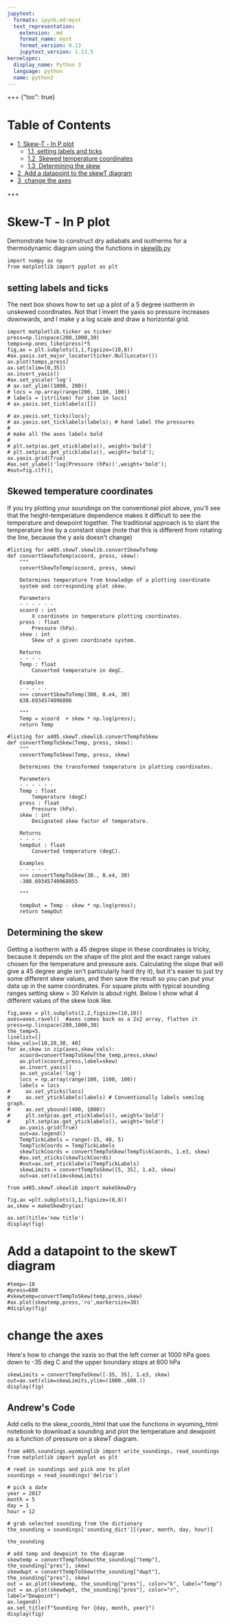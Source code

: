 ```yaml
---
jupytext:
  formats: ipynb,md:myst
  text_representation:
    extension: .md
    format_name: myst
    format_version: 0.13
    jupytext_version: 1.13.5
kernelspec:
  display_name: Python 3
  language: python
  name: python3
---
```


+++ {"toc": true}

<h1>Table of Contents<span class="tocSkip"></span></h1>
<div class="toc" style="margin-top: 1em;"><ul class="toc-item"><li><span><a href="#Skew-T---ln-P-plot" data-toc-modified-id="Skew-T---ln-P-plot-1"><span class="toc-item-num">1&nbsp;&nbsp;</span>Skew-T - ln P plot</a></span><ul class="toc-item"><li><span><a href="#setting-labels-and-ticks" data-toc-modified-id="setting-labels-and-ticks-1.1"><span class="toc-item-num">1.1&nbsp;&nbsp;</span>setting labels and ticks</a></span></li><li><span><a href="#Skewed-temperature-coordinates" data-toc-modified-id="Skewed-temperature-coordinates-1.2"><span class="toc-item-num">1.2&nbsp;&nbsp;</span>Skewed temperature coordinates</a></span></li><li><span><a href="#Determining-the-skew" data-toc-modified-id="Determining-the-skew-1.3"><span class="toc-item-num">1.3&nbsp;&nbsp;</span>Determining the skew</a></span></li></ul></li><li><span><a href="#Add-a-datapoint-to-the-skewT-diagram" data-toc-modified-id="Add-a-datapoint-to-the-skewT-diagram-2"><span class="toc-item-num">2&nbsp;&nbsp;</span>Add a datapoint to the skewT diagram</a></span></li><li><span><a href="#change-the-axes" data-toc-modified-id="change-the-axes-3"><span class="toc-item-num">3&nbsp;&nbsp;</span>change the axes</a></span></li></ul></div>

+++

# Skew-T - ln P plot

Demonstrate how to construct dry adiabats and isotherms for
a thermodynamic diagram using the functions in
[skewlib.py](https://github.com/phaustin/atsc405_2018/blob/master/a405/skewT/skewlib.py)

```{code-cell} ipython3
import numpy as np
from matplotlib import pyplot as plt
```

## setting labels and ticks

The next box shows how to set up a plot of a 5 degree isotherm in
unskewed coordinates.   Not that I invert the yaxis so pressure increases
downwards, and I make y a log scale and draw a horizontal grid.

```{code-cell} ipython3
import matplotlib.ticker as ticker
press=np.linspace(200,1000,30)
temps=np.ones_like(press)*5
fig,ax = plt.subplots(1,1,figsize=(10,8))
#ax.yaxis.set_major_locator(ticker.NullLocator())
ax.plot(temps,press)
ax.set(xlim=[0,35])
ax.invert_yaxis()
#ax.set_yscale('log')
# ax.set_ylim((1000, 200))
# locs = np.array(range(200, 1100, 100))
# labels = [str(item) for item in locs]
# ax.yaxis.set_ticklabels([])

# ax.yaxis.set_ticks(locs);
# ax.yaxis.set_ticklabels(labels); # hand label the pressures
#
# make all the axes labels bold
#
# plt.setp(ax.get_xticklabels(), weight='bold')
# plt.setp(ax.get_yticklabels(), weight='bold');
ax.yaxis.grid(True)
#ax.set_ylabel('log(Pressure (hPa))',weight='bold');
#out=fig.clf();
```

## Skewed temperature coordinates

If you try plotting your soundings on the conventional plot above, you'll see
that the height-temperature dependence makes it difficult to see the temperature
and dewpoint together.  The traditional approach is to slant the temperature
line by a constant slope (note that this is different from rotating the line,
because the y axis doesn't change)

```{code-cell} ipython3
#listing for a405.skewT.skewlib.convertSkewToTemp
def convertSkewToTemp(xcoord, press, skew):
    """
    convertSkewToTemp(xcoord, press, skew)

    Determines temperature from knowledge of a plotting coordinate
    system and corresponding plot skew.
    
    Parameters
    - - - - - -
    xcoord : int
        X coordinate in temperature plotting coordinates.
    press : float
        Pressure (hPa).
    skew : int
        Skew of a given coordinate system.

    Returns
    - - - -
    Temp : float
        Converted temperature in degC.

    Examples
    - - - - -
    >>> convertSkewToTemp(300, 8.e4, 30)
    638.6934574096806
    
    """
    Temp = xcoord  + skew * np.log(press);
    return Temp

#listing for a405.skewT.skewlib.convertTempToSkew
def convertTempToSkew(Temp, press, skew):
    """
    convertTempToSkew(Temp, press, skew)

    Determines the transformed temperature in plotting coordinates.
    
    Parameters
    - - - - - -
    Temp : float
        Temperature (degC)
    press : float
        Pressure (hPa).
    skew : int
        Designated skew factor of temperature.

    Returns
    - - - -
    tempOut : float
        Converted temperature (degC).

    Examples
    - - - - -
    >>> convertTempToSkew(30., 8.e4, 30)
    -308.69345740968055
    
    """
    
    tempOut = Temp - skew * np.log(press);
    return tempOut
```

## Determining the skew

Getting a isotherm with a 45 degree slope in these coordinates is tricky, because it depends on
the shape of the plot and the exact range values chosen for the temperature and pressure axis.
Calculating the slope that will give a 45 degree angle isn't particularly hard (try it), but
it's easier to just try some different skew values, and then save the result so you can put
your data up in the same coordinates.  For square plots with typical sounding ranges setting
skew = 30 Kelvin  is about right.  Below I show what 4 different values of the skew look like.

```{code-cell} ipython3
fig,axes = plt.subplots(2,2,figsize=(10,10))
axes=axes.ravel()  #axes comes back as a 2x2 array, flatten it
press=np.linspace(200,1000,30)
the_temp=5.
linelist=[]
skew_vals=[10,20,30, 40]
for ax,skew in zip(axes,skew_vals):
    xcoord=convertTempToSkew(the_temp,press,skew)
    ax.plot(xcoord,press,label=skew)
    ax.invert_yaxis()
    ax.set_yscale('log')
    locs = np.array(range(100, 1100, 100))
    labels = locs
#     ax.set_yticks(locs)
#     ax.set_yticklabels(labels) # Conventionally labels semilog graph.
#     ax.set_ybound((400, 1000))
#     plt.setp(ax.get_xticklabels(), weight='bold')
#     plt.setp(ax.get_yticklabels(), weight='bold')
    ax.yaxis.grid(True)
    out=ax.legend()
    TempTickLabels = range(-15, 40, 5)
    TempTickCoords = TempTickLabels
    skewTickCoords = convertTempToSkew(TempTickCoords, 1.e3, skew)
    #ax.set_xticks(skewTickCoords)
    #out=ax.set_xticklabels(TempTickLabels)
    skewLimits = convertTempToSkew([5, 35], 1.e3, skew)
    out=ax.set(xlim=skewLimits)
```

```{code-cell} ipython3
from a405.skewT.skewlib import makeSkewDry
```

```{code-cell} ipython3
fig,ax =plt.subplots(1,1,figsize=(8,8))
ax,skew = makeSkewDry(ax)
```

```{code-cell} ipython3
ax.set(title='new title')
display(fig)
```

# Add a datapoint to the skewT diagram

```{code-cell} ipython3
#temp=-10
#press=600
#skewtemp=convertTempToSkew(temp,press,skew)
#ax.plot(skewtemp,press,'ro',markersize=30)
#display(fig)
```

# change the axes

Here's how to change the xaxis so that the left corner at 1000 hPa goes down to -35 deg C
and the upper boundary stops at 600 hPa

```{code-cell} ipython3
skewLimits = convertTempToSkew([-35, 35], 1.e3, skew)
out=ax.set(xlim=skewLimits,ylim=(1000.,600.))
display(fig)
```

## Andrew's Code

Add cells to the skew_coords_html that use the functions in wyoming_html notebook to download a sounding and plot the temperature and dewpoint as a function of pressure on a skewT diagram.

```{code-cell} ipython3
from a405.soundings.wyominglib import write_soundings, read_soundings
from matplotlib import pyplot as plt
```

```{code-cell} ipython3
# read in soundings and pick one to plot
soundings = read_soundings('delrio')
```

```{code-cell} ipython3
# pick a date
year = 2017
month = 5
day = 1
hour = 12
```

```{code-cell} ipython3
# grab selected sounding from the dictionary
the_sounding = soundings['sounding_dict'][(year, month, day, hour)]

the_sounding
```

```{code-cell} ipython3
# add temp and dewpoint to the diagram
skewtemp = convertTempToSkew(the_sounding["temp"], the_sounding["pres"], skew)
skewdwpt = convertTempToSkew(the_sounding["dwpt"], the_sounding["pres"], skew)
out = ax.plot(skewtemp, the_sounding["pres"], color="k", label="Temp")
out = ax.plot(skewdwpt, the_sounding["pres"], color="r", label="Dewpoint")
ax.legend()
ax.set_title(f"Sounding for {day, month, year}")
display(fig)
```
